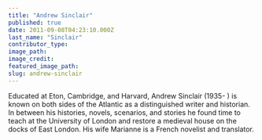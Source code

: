 ```yaml
---
title: "Andrew Sinclair"
published: true
date: 2011-09-08T04:23:10.000Z
last_name: "Sinclair"
contributor_type:
image_path:
image_credit:
featured_image_path:
slug: andrew-sinclair
---
```


Educated at Eton, Cambridge, and Harvard, Andrew Sinclair (1935- ) is known on both sides of the Atlantic as a distinguished writer and historian. In between his histories, novels, scenarios, and stories he found time to teach at the University of London and restore a medieval house on the docks of East London. His wife Marianne is a French novelist and translator.

